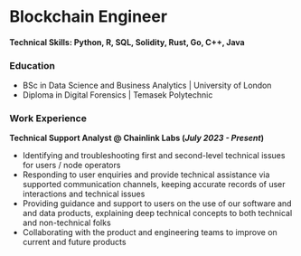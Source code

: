 # Blockchain Engineer

#### Technical Skills: Python, R, SQL, Solidity, Rust, Go, C++, Java

### Education
- BSc in Data Science and Business Analytics | University of London
- Diploma in Digital Forensics | Temasek Polytechnic

### Work Experience
**Technical Support Analyst @ Chainlink Labs (_July 2023 - Present_)**
- Identifying and troubleshooting first and second-level technical issues for users / node operators
- Responding to user enquiries and provide technical assistance via supported communication channels, keeping accurate
records of user interactions and technical issues
- Providing guidance and support to users on the use of our software and and data products, explaining deep technical
concepts to both technical and non-technical folks
- Collaborating with the product and engineering teams to improve on current and future products

